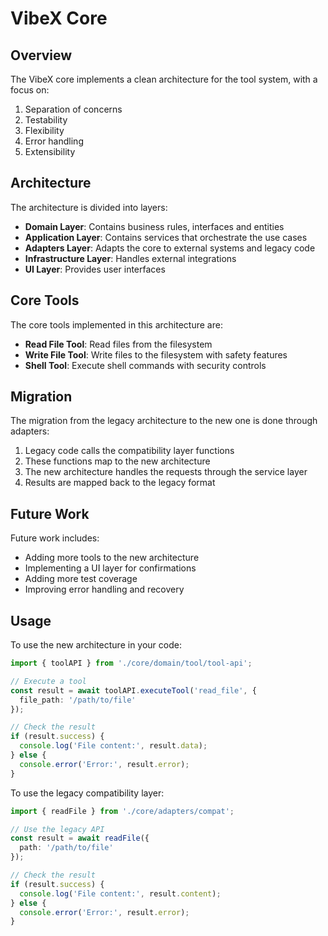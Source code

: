 # VibeX Core

## Overview

The VibeX core implements a clean architecture for the tool system, with a focus on:

1. Separation of concerns
2. Testability
3. Flexibility
4. Error handling
5. Extensibility

## Architecture

The architecture is divided into layers:

- **Domain Layer**: Contains business rules, interfaces and entities
- **Application Layer**: Contains services that orchestrate the use cases
- **Adapters Layer**: Adapts the core to external systems and legacy code
- **Infrastructure Layer**: Handles external integrations
- **UI Layer**: Provides user interfaces

## Core Tools

The core tools implemented in this architecture are:

- **Read File Tool**: Read files from the filesystem
- **Write File Tool**: Write files to the filesystem with safety features
- **Shell Tool**: Execute shell commands with security controls

## Migration

The migration from the legacy architecture to the new one is done through adapters:

1. Legacy code calls the compatibility layer functions
2. These functions map to the new architecture
3. The new architecture handles the requests through the service layer
4. Results are mapped back to the legacy format

## Future Work

Future work includes:

- Adding more tools to the new architecture
- Implementing a UI layer for confirmations
- Adding more test coverage
- Improving error handling and recovery

## Usage

To use the new architecture in your code:

```typescript
import { toolAPI } from './core/domain/tool/tool-api';

// Execute a tool
const result = await toolAPI.executeTool('read_file', {
  file_path: '/path/to/file'
});

// Check the result
if (result.success) {
  console.log('File content:', result.data);
} else {
  console.error('Error:', result.error);
}
```

To use the legacy compatibility layer:

```typescript
import { readFile } from './core/adapters/compat';

// Use the legacy API
const result = await readFile({
  path: '/path/to/file'
});

// Check the result
if (result.success) {
  console.log('File content:', result.content);
} else {
  console.error('Error:', result.error);
}
```